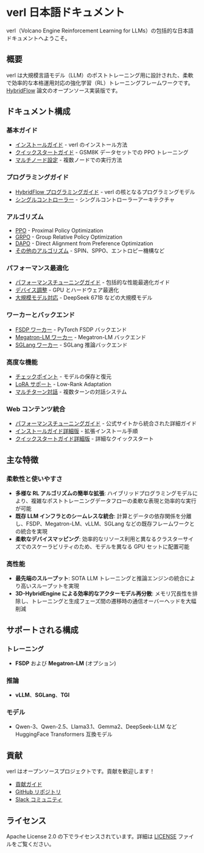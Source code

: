 # verl 日本語ドキュメント

verl（Volcano Engine Reinforcement Learning for LLMs）の包括的な日本語ドキュメントへようこそ。

## 概要

verl は大規模言語モデル（LLM）のポストトレーニング用に設計された、柔軟で効率的な本格運用対応の強化学習（RL）トレーニングフレームワークです。[HybridFlow](https://arxiv.org/abs/2409.19256v2) 論文のオープンソース実装版です。

## ドキュメント構成

### 基本ガイド
- [インストールガイド](start/install.md) - verl のインストール方法
- [クイックスタートガイド](start/quickstart.md) - GSM8K データセットでの PPO トレーニング
- [マルチノード設定](start/multinode.md) - 複数ノードでの実行方法

### プログラミングガイド
- [HybridFlow プログラミングガイド](hybrid_flow.md) - verl の核となるプログラミングモデル
- [シングルコントローラー](single_controller.md) - シングルコントローラーアーキテクチャ

### アルゴリズム
- [PPO](algo/ppo.md) - Proximal Policy Optimization
- [GRPO](algo/grpo.md) - Group Relative Policy Optimization
- [DAPO](algo/dapo.md) - Direct Alignment from Preference Optimization
- [その他のアルゴリズム](algo/) - SPIN、SPPO、エントロピー機構など

### パフォーマンス最適化
- [パフォーマンスチューニングガイド](web_content/performance_tuning_guide.md) - 包括的な性能最適化ガイド
- [デバイス調整](perf/device_tuning.md) - GPU とハードウェア最適化
- [大規模モデル対応](perf/dpsk.md) - DeepSeek 671B などの大規模モデル

### ワーカーとバックエンド
- [FSDP ワーカー](workers/fsdp_workers.md) - PyTorch FSDP バックエンド
- [Megatron-LM ワーカー](workers/megatron_workers.md) - Megatron-LM バックエンド
- [SGLang ワーカー](workers/sglang_worker.md) - SGLang 推論バックエンド

### 高度な機能
- [チェックポイント](advance/checkpoint.md) - モデルの保存と復元
- [LoRA サポート](advance/ppo_lora.md) - Low-Rank Adaptation
- [マルチターン対話](sglang_multiturn/multiturn.md) - 複数ターンの対話システム

### Web コンテンツ統合
- [パフォーマンスチューニングガイド](web_content/performance_tuning_guide.md) - 公式サイトから統合された詳細ガイド
- [インストールガイド詳細版](web_content/installation_guide.md) - 拡張インストール手順
- [クイックスタートガイド詳細版](web_content/quickstart_guide.md) - 詳細なクイックスタート

## 主な特徴

### 柔軟性と使いやすさ
- **多様な RL アルゴリズムの簡単な拡張**: ハイブリッドプログラミングモデルにより、複雑なポストトレーニングデータフローの柔軟な表現と効率的な実行が可能
- **既存 LLM インフラとのシームレスな統合**: 計算とデータの依存関係を分離し、FSDP、Megatron-LM、vLLM、SGLang などの既存フレームワークとの統合を実現
- **柔軟なデバイスマッピング**: 効率的なリソース利用と異なるクラスターサイズでのスケーラビリティのため、モデルを異なる GPU セットに配置可能

### 高性能
- **最先端のスループット**: SOTA LLM トレーニングと推論エンジンの統合により高いスループットを実現
- **3D-HybridEngine による効率的なアクターモデル再分散**: メモリ冗長性を排除し、トレーニングと生成フェーズ間の遷移時の通信オーバーヘッドを大幅削減

## サポートされる構成

### トレーニング
- **FSDP** および **Megatron-LM** (オプション)

### 推論
- **vLLM**、**SGLang**、**TGI**

### モデル
- Qwen-3、Qwen-2.5、Llama3.1、Gemma2、DeepSeek-LLM など HuggingFace Transformers 互換モデル

## 貢献

verl はオープンソースプロジェクトです。貢献を歓迎します！

- [貢献ガイド](../CONTRIBUTING.md)
- [GitHub リポジトリ](https://github.com/volcengine/verl)
- [Slack コミュニティ](https://join.slack.com/t/verlgroup/shared_invite/zt-2w5p9o4c3-yy0x2Q56s_VlGLsJ93A6vA)

## ライセンス

Apache License 2.0 の下でライセンスされています。詳細は [LICENSE](../LICENSE) ファイルをご覧ください。
